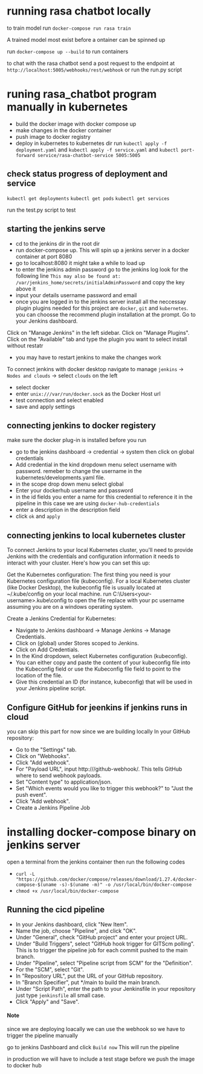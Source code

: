 # running rasa chatbot locally
to train model run `docker-compose run rasa train`

A trained model most exist before a ontainer can be spinned up

run `docker-compose up --build` to run containers

to chat with the rasa chatbot send a post request to the endpoint at `http://localhost:5005/webhooks/rest/webhook` or run the run.py script

# runing rasa_chatbot program manually in kubernetes
- build the docker image with docker compose up
- make changes in the docker container
- push image to docker registry 
- deploy in kubernetes to kubernetes dir run `kubectl apply -f deployment.yaml` and `kubectl apply -f service.yaml` and `kubectl port-forward service/rasa-chatbot-service 5005:5005`

## check status progress of deployment and service
`kubectl get deployments`
`kubectl get pods`
`kubectl get services`

run the test.py script to test
## starting the jenkins serve
- cd to the jenkins dir in the root dir
- run docker-compose up. This will spin up a jenkins server in a docker container at port 8080
- go to localhost:8080 it might take a while to load up
- to enter the jenkins admin password go to the jenkins log look for the following line `This may also be found at: /var/jenkins_home/secrets/initialAdminPassword` and copy the key above it
- input your details username password and email
- once you are logged in to the jenkins server install all the neccessay plugin
plugins needed for this project are `docker`, `git` and `kubernetes`. you can choosse the recommend plugin installation at the prompt.
Go to your Jenkins dashboard.

Click on "Manage Jenkins" in the left sidebar.
Click on "Manage Plugins".
Click on the "Available" tab and type the plugin you want to select install without restatr
- you may  have to restart jenkins to make the changes work

To connect jenkins with docker desktop navigate to manage `jenkins` -> `Nodes and clouds` -> select `clouds` on the left
- select docker
- enter `unix:///var/run/docker.sock` as the Docker Host url 
- test connection and select enabled
- save and apply settings
## connecting jenkins to docker registery
make sure the docker plug-in is installed before you run
- go to the jenkins dashboard -> credential -> system  then click on global credentials
- Add credential in the kind dropdown menu select username with password. remeber to change the username in the kubernetes/developments.yaml file.
- in the scope drop down menu select global
- Enter your dockerhub username and password 
- in the id fields you enter a name for this credential to reference it in the pipeline in this case we are using `docker-hub-credentials`
- enter a description in the description field
- click `ok` and `apply`

## connecting jenkins to local kubernetes cluster
To connect Jenkins to your local Kubernetes cluster, you'll need to provide Jenkins with the credentials and configuration information it needs to interact with your cluster. Here's how you can set this up:

Get the Kubernetes configuration: The first thing you need is your Kubernetes configuration file (kubeconfig). For a local Kubernetes cluster (like Docker Desktop), the kubeconfig file is usually located at ~/.kube/config on your local machine.
 run  C:\Users\<your-username>\.kube\config to open the file replace <your-username> with your pc username assuming you are on a windows operating system.

Create a Jenkins Credential for Kubernetes:

- Navigate to Jenkins dashboard -> Manage Jenkins -> Manage Credentials.
- Click on (global) under Stores scoped to Jenkins.
- Click on Add Credentials.
- In the Kind dropdown, select Kubernetes configuration (kubeconfig).
- You can either copy and paste the content of your kubeconfig file into the Kubeconfig field or use the Kubeconfig file field to point to the location of the file.
- Give this credential an ID (for instance, kubeconfig) that will be used in your Jenkins pipeline script.

## Configure GitHub for jeenkins if jenkins runs in cloud
you can skip this part for now since we are building locally
In your GitHub repository:

- Go to the "Settings" tab.
- Click on "Webhooks".
- Click "Add webhook".
- For "Payload URL", input http://<your-jenkins-server>/github-webhook/. This tells GitHub where to send webhook payloads.
- Set "Content type" to application/json.
- Set "Which events would you like to trigger this webhook?" to "Just the push event".
- Click "Add webhook".
- Create a Jenkins Pipeline Job

# installing docker-compose binary on jenkins server
open a terminal from the jenkins container then run the following codes
- `curl -L "https://github.com/docker/compose/releases/download/1.27.4/docker-compose-$(uname -s)-$(uname -m)" -o /usr/local/bin/docker-compose`
- `chmod +x /usr/local/bin/docker-compose`

## Running the cicd pipeline

- In your Jenkins dashboard, click "New Item".
- Name the job, choose "Pipeline", and click "OK".
- Under "General", check "GitHub project" and enter your project URL.
- Under "Build Triggers", select "GitHub hook trigger for GITScm polling". This is to trigger the pipeline job for each commit pushed to the main branch.
- Under "Pipeline", select "Pipeline script from SCM" for the "Definition".
- For the "SCM", select "Git".
- In "Repository URL", put the URL of your GitHub repository.
- In "Branch Specifier", put */main to build the main branch.
- Under "Script Path", enter the path to your Jenkinsfile in your repository just type `jenkinsfile` all small case.
- Click "Apply" and "Save".

#### Note
since we are deploying loacally we can use the webhook so we have to trigger the pipeline manually

go to jenkins Dashboard and click `Build now` This will run the pipeline

in production we will have to include a test stage before we push the image to docker hub
